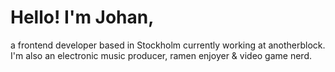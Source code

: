# Hello! I'm Johan,
a frontend developer based in Stockholm currently working at anotherblock.
<br />
I'm also an electronic music producer, ramen enjoyer & video game nerd.
